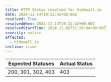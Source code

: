 ```yaml
---
title: HTTP Status resolved for hidewall.io
date: 2024-11-14T19:31:42+00:00Z
resolved: True
resolvedWhen: 2024-11-14T19:31:42+00:00Z
resolvedStartTime: 2024-11-08T11:28:04+00:00Z
severity: notice
affected:
  - hidewall.io
section: issue
---
```


| Expected Statuses | Actual Status  |
|-------------------|----------------|
| 200, 301, 302, 403 | 403 |
